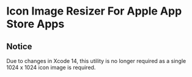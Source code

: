 # Icon Image Resizer For Apple App Store Apps

## Notice

Due to changes in Xcode 14, this utility is no longer required as a single 1024 x 1024 icon image is required.